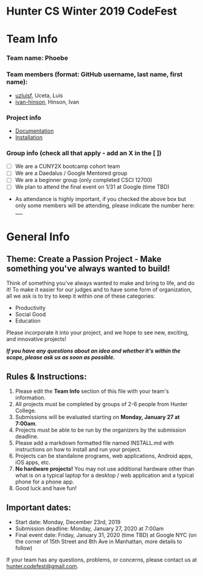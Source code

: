 # Hunter CS Winter 2019 CodeFest

# Team Info

### Team name: Phoebe

### Team members (format: GitHub username, last name, first name):

- [uzluisf](https://github.com/uzluisf/), Uceta, Luis
- [ivan-hinson](https://github.com/ivan-hinson), Hinson, Ivan

### Project info

- [Documentation](./MODDOC.md)
- [Installation](./INSTALL.md)

### Group info (check all that apply - add an X in the [ ])
- [ ] We are a CUNY2X bootcamp cohort team
- [ ] We are a Daedalus / Google Mentored group
- [ ] We are a beginner group (only completed CSCI 12700)
- [ ] We plan to attend the final event on 1/31 at Google (time TBD)
- As attendance is highly important, if you checked the above box but only some members will be attending, please indicate the number here: ___

# General Info

## Theme: Create a Passion Project - Make something you've always wanted to build!
Think of something you've always wanted to make and bring to life, and do it! To make it easier for our judges and to have some form of organization, all we ask is to try to keep it within one of these categories:
-   Productivity
-   Social Good
-   Education
    
Please incorporate it into your project, and we hope to see new, exciting, and innovative projects!

*__If you have any questions about an idea and whether it's within the scope, please ask us as soon as possible.__*

## Rules & Instructions:

1. Please edit the **Team Info** section of this file with your team's information.
2. All projects must be completed by groups of 2-6 people from Hunter College.
3. Submissions will be evaluated starting on **Monday, January 27 at 7:00am**.
4. Projects must be able to be run by the organizers by the submission deadline.
5. Please add a markdown formatted file named INSTALL.md with instructions on how to install and run your project. 
6. Projects can be standalone programs, web applications, Android apps,  iOS apps, etc.
7. **No hardware projects!** You may not use additional hardware other than what is on a typical laptop for a desktop / web application and a typical phone for a phone app.
8. Good luck and have fun!

## Important dates:

- Start date: Monday, December 23rd, 2019
- Submission deadline: Monday, January 27, 2020 at 7:00am
- Final event date: Friday, January 31, 2020 (time TBD) at Google NYC (on the corner of 15th Street and 8th Ave in Manhattan, more details to follow)

If your team has any questions, problems, or concerns, please contact us at hunter.codefest@gmail.com.

